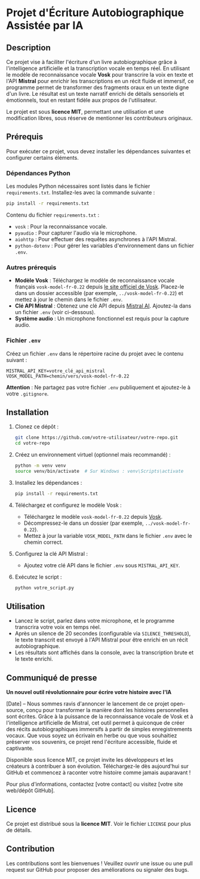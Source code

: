 # Projet d'Écriture Autobiographique Assistée par IA

## Description
Ce projet vise à faciliter l'écriture d'un livre autobiographique grâce à l'intelligence artificielle et la transcription vocale en temps réel. En utilisant le modèle de reconnaissance vocale **Vosk** pour transcrire la voix en texte et l'API **Mistral** pour enrichir les transcriptions en un récit fluide et immersif, ce programme permet de transformer des fragments oraux en un texte digne d'un livre. Le résultat est un texte narratif enrichi de détails sensoriels et émotionnels, tout en restant fidèle aux propos de l'utilisateur.

Le projet est sous **licence MIT**, permettant une utilisation et une modification libres, sous réserve de mentionner les contributeurs originaux.

## Prérequis
Pour exécuter ce projet, vous devez installer les dépendances suivantes et configurer certains éléments.

### Dépendances Python
Les modules Python nécessaires sont listés dans le fichier `requirements.txt`. Installez-les avec la commande suivante :
```bash
pip install -r requirements.txt
```

Contenu du fichier `requirements.txt` :
- `vosk` : Pour la reconnaissance vocale.
- `pyaudio` : Pour capturer l'audio via le microphone.
- `aiohttp` : Pour effectuer des requêtes asynchrones à l'API Mistral.
- `python-dotenv` : Pour gérer les variables d'environnement dans un fichier `.env`.

### Autres prérequis
- **Modèle Vosk** : Téléchargez le modèle de reconnaissance vocale français `vosk-model-fr-0.22` depuis [le site officiel de Vosk](https://alphacephei.com/vosk/models). Placez-le dans un dossier accessible (par exemple, `../vosk-model-fr-0.22`) et mettez à jour le chemin dans le fichier `.env`.
- **Clé API Mistral** : Obtenez une clé API depuis [Mistral AI](https://mistral.ai/). Ajoutez-la dans un fichier `.env` (voir ci-dessous).
- **Système audio** : Un microphone fonctionnel est requis pour la capture audio.

### Fichier `.env`
Créez un fichier `.env` dans le répertoire racine du projet avec le contenu suivant :
```
MISTRAL_API_KEY=votre_clé_api_mistral
VOSK_MODEL_PATH=chemin/vers/vosk-model-fr-0.22
```
**Attention** : Ne partagez pas votre fichier `.env` publiquement et ajoutez-le à votre `.gitignore`.

## Installation
1. Clonez ce dépôt :
   ```bash
   git clone https://github.com/votre-utilisateur/votre-repo.git
   cd votre-repo
   ```

2. Créez un environnement virtuel (optionnel mais recommandé) :
   ```bash
   python -m venv venv
   source venv/bin/activate  # Sur Windows : venv\Scripts\activate
   ```

3. Installez les dépendances :
   ```bash
   pip install -r requirements.txt
   ```

4. Téléchargez et configurez le modèle Vosk :
   - Téléchargez le modèle `vosk-model-fr-0.22` depuis [Vosk](https://alphacephei.com/vosk/models).
   - Décompressez-le dans un dossier (par exemple, `../vosk-model-fr-0.22`).
   - Mettez à jour la variable `VOSK_MODEL_PATH` dans le fichier `.env` avec le chemin correct.

5. Configurez la clé API Mistral :
   - Ajoutez votre clé API dans le fichier `.env` sous `MISTRAL_API_KEY`.

6. Exécutez le script :
   ```bash
   python votre_script.py
   ```

## Utilisation
- Lancez le script, parlez dans votre microphone, et le programme transcrira votre voix en temps réel.
- Après un silence de 20 secondes (configurable via `SILENCE_THRESHOLD`), le texte transcrit est envoyé à l'API Mistral pour être enrichi en un récit autobiographique.
- Les résultats sont affichés dans la console, avec la transcription brute et le texte enrichi.

## Communiqué de presse
**Un nouvel outil révolutionnaire pour écrire votre histoire avec l'IA**

[Date] – Nous sommes ravis d'annoncer le lancement de ce projet open-source, conçu pour transformer la manière dont les histoires personnelles sont écrites. Grâce à la puissance de la reconnaissance vocale de Vosk et à l'intelligence artificielle de Mistral, cet outil permet à quiconque de créer des récits autobiographiques immersifs à partir de simples enregistrements vocaux. Que vous soyez un écrivain en herbe ou que vous souhaitiez préserver vos souvenirs, ce projet rend l'écriture accessible, fluide et captivante.

Disponible sous licence MIT, ce projet invite les développeurs et les créateurs à contribuer à son évolution. Téléchargez-le dès aujourd'hui sur GitHub et commencez à raconter votre histoire comme jamais auparavant !

Pour plus d'informations, contactez [votre contact] ou visitez [votre site web/dépôt GitHub].

## Licence
Ce projet est distribué sous la **licence MIT**. Voir le fichier `LICENSE` pour plus de détails.

## Contribution
Les contributions sont les bienvenues ! Veuillez ouvrir une issue ou une pull request sur GitHub pour proposer des améliorations ou signaler des bugs.